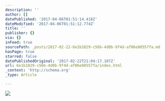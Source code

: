 ```yaml
---
description: ''
author: []
datePublished: '2017-04-06T01:51:14.418Z'
dateModified: '2017-04-06T01:51:12.774Z'
title: ''
publisher: {}
via: {}
inFeed: true
sourcePath: _posts/2017-02-22-6e1b1829-c56b-4d0b-9f4d-af06e80557fa.md
hasPage: true
starred: false
datePublishedOriginal: '2017-02-22T21:04:17.107Z'
url: 6e1b1829-c56b-4d0b-9f4d-af06e80557fa/index.html
_context: 'http://schema.org'
_type: Article

---
```

![](https://the-grid-user-content.s3-us-west-2.amazonaws.com/3a0f9882-c2ee-4278-9792-f43f0c303695.jpg)